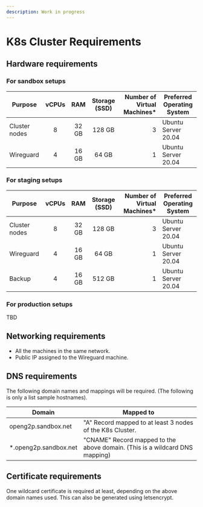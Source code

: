 ```yaml
---
description: Work in progress
---
```


# K8s Cluster Requirements

## Hardware requirements

### For sandbox setups

| Purpose       | vCPUs |  RAM  | Storage (SSD) | Number of Virtual Machines\* | Preferred Operating System |
| ------------- | :---: | :---: | :-----------: | ---------------------------: | -------------------------- |
| Cluster nodes |   8   | 32 GB |     128 GB    |                            3 | Ubuntu Server 20.04        |
| Wireguard     |   4   | 16 GB |     64 GB     |                            1 | Ubuntu Server 20.04        |

### For staging setups

| Purpose       | vCPUs |  RAM  | Storage (SSD) | Number of Virtual Machines\* | Preferred Operating System |
| ------------- | :---: | :---: | :-----------: | ---------------------------: | -------------------------- |
| Cluster nodes |   8   | 32 GB |     128 GB    |                            3 | Ubuntu Server 20.04        |
| Wireguard     |   4   | 16 GB |     64 GB     |                            1 | Ubuntu Server 20.04        |
| Backup        |   4   | 16 GB |     512 GB    |                            1 | Ubuntu Server 20.04        |

### For production setups

TBD

## Networking requirements

* All the machines in the same network.
* Public IP assigned to the Wireguard machine.

## DNS requirements

The following domain names and mappings will be required. (The following is only a list sample hostnames).

| Domain                 | Mapped to                                                                   |
| ---------------------- | --------------------------------------------------------------------------- |
| openg2p.sandbox.net    | "A" Record mapped to at least 3 nodes of the K8s Cluster.                   |
| \*.openg2p.sandbox.net | "CNAME" Record mapped to the above domain. (This is a wildcard DNS mapping) |

## Certificate requirements

One wildcard certificate is required at least, depending on the above domain names used. This can also be generated using letsencrypt.
